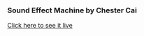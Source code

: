 ### Sound Effect Machine by Chester Cai

[Click here to see it live](https://chestercaii.github.io/Sound-Effect-Machine-by-Chester-Cai/)
